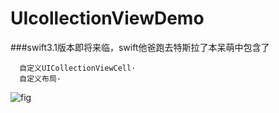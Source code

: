 # UIcollectionViewDemo

###swift3.1版本即将来临，swift他爸跑去特斯拉了本呆萌中包含了


      自定义UICollectionViewCell·
      自定义布局·
![fig](https://ww2.sinaimg.cn/large/006tNbRwgy1fd0ikmiaxkj30ku12an3y.jpg)
